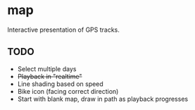 # map

Interactive presentation of GPS tracks.

## TODO

- Select multiple days
- ~~Playback in "realtime"~~
- Line shading based on speed
- Bike icon (facing correct direction)
- Start with blank map, draw in path as playback progresses
